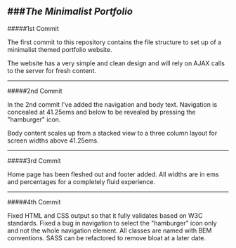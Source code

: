 ###*The Minimalist Portfolio*
------
#####1st Commit

The first commit to this repository contains the file structure to set up of a minimalist themed portfolio website. 

The website has a very simple and clean design and will rely on AJAX calls to the server for fresh content.

------
#####2nd Commit

In the 2nd commit I've added the navigation and body text. Navigation is concealed at 41.25ems and below to be revealed by pressing the "hamburger" icon.

Body content scales up from a stacked view to a three column layout for screen widths above 41.25ems.

------
#####3rd Commit

Home page has been fleshed out and footer added. All widths are in ems and percentages for a completely fluid experience. 

------
#####4th Commit

Fixed HTML and CSS output so that it fully validates based on W3C standards. Fixed a bug in navigation to select the "hamburger" icon only and not the whole navigation element. All classes are named with BEM conventions. SASS can be refactored to remove bloat at a later date.
